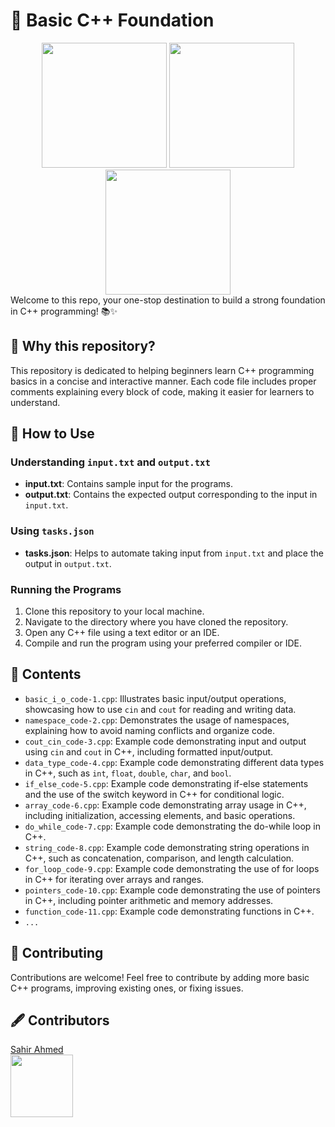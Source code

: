 # 🚀 Basic C++ Foundation
<div align="center">
  <img src="https://user-images.githubusercontent.com/74038190/213866269-5d00981c-7c98-46d7-8a8e-16f462f15227.gif" width="200" />
  <img src="https://user-images.githubusercontent.com/74038190/213866269-5d00981c-7c98-46d7-8a8e-16f462f15227.gif" width="200" />
  <img src="https://user-images.githubusercontent.com/74038190/213866269-5d00981c-7c98-46d7-8a8e-16f462f15227.gif" width="200" />
</div>
Welcome to this repo, your one-stop destination to build a strong foundation in C++ programming! 📚✨

## 🤔 Why this repository?

This repository is dedicated to helping beginners learn C++ programming basics in a concise and interactive manner. Each code file includes proper comments explaining every block of code, making it easier for learners to understand.

## 📝 How to Use

### Understanding `input.txt` and `output.txt`

- **input.txt**: Contains sample input for the programs.
- **output.txt**: Contains the expected output corresponding to the input in `input.txt`.

### Using `tasks.json`

- **tasks.json**: Helps to automate taking input from `input.txt` and place the output in `output.txt`.

### Running the Programs

1. Clone this repository to your local machine.
2. Navigate to the directory where you have cloned the repository.
3. Open any C++ file using a text editor or an IDE.
4. Compile and run the program using your preferred compiler or IDE.

## 📂 Contents

- `basic_i_o_code-1.cpp`: Illustrates basic input/output operations, showcasing how to use `cin` and `cout` for reading and writing data.
- `namespace_code-2.cpp`: Demonstrates the usage of namespaces, explaining how to avoid naming conflicts and organize code.
- `cout_cin_code-3.cpp`: Example code demonstrating input and output using `cin` and `cout` in C++, including formatted input/output.
- `data_type_code-4.cpp`: Example code demonstrating different data types in C++, such as `int`, `float`, `double`, `char`, and `bool`.
- `if_else_code-5.cpp`: Example code demonstrating if-else statements and the use of the switch keyword in C++ for conditional logic.
- `array_code-6.cpp`: Example code demonstrating array usage in C++, including initialization, accessing elements, and basic operations.
- `do_while_code-7.cpp`: Example code demonstrating the do-while loop in C++.
- `string_code-8.cpp`: Example code demonstrating string operations in C++, such as concatenation, comparison, and length calculation.
- `for_loop_code-9.cpp`: Example code demonstrating the use of for loops in C++ for iterating over arrays and ranges.
- `pointers_code-10.cpp`: Example code demonstrating the use of pointers in C++, including pointer arithmetic and memory addresses.
- `function_code-11.cpp`: Example code demonstrating functions in C++.
- `...`

## 🤝 Contributing

Contributions are welcome! Feel free to contribute by adding more basic C++ programs, improving existing ones, or fixing issues.

## 🖋 Contributors

[Sahir Ahmed](https://www.linkedin.com/in/sahir-ahmed/)  
<a href="https://www.linkedin.com/in/sahir-ahmed/">
  <img src="https://user-images.githubusercontent.com/74038190/235294012-0a55e343-37ad-4b0f-924f-c8431d9d2483.gif" width="100" />
</a>


